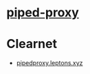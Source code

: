 # [piped-proxy](https://github.com/TeamPiped/piped-proxy)

# Clearnet
- [pipedproxy.leptons.xyz](https://pipedproxy.leptons.xyz)
